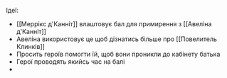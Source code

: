 Ідеї:
- [[Меррікс д'Канніт]] влаштовує бал для примирення з [[Авеліна д'Канніт]]
- Авеліна використовує це щоб дізнатись більше про [[Повелитель Клинків]]
- Просить героїв помогти їй, щоб вони проникли до кабінету батька
- Герої проводять якийсь час на балі
- 